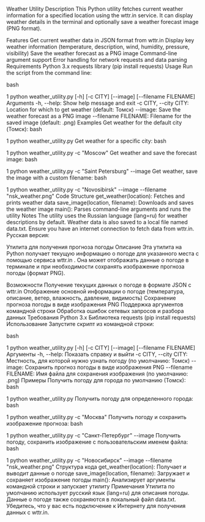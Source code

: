 Weather Utility
Description
This Python utility fetches current weather information for a specified location using the wttr.in service. It can display weather details in the terminal and optionally save a weather forecast image (PNG format).

Features
Get current weather data in JSON format from wttr.in
Display key weather information (temperature, description, wind, humidity, pressure, visibility)
Save the weather forecast as a PNG image
Command-line argument support
Error handling for network requests and data parsing
Requirements
Python 3.x
requests library (pip install requests)
Usage
Run the script from the command line:

bash


1
python weather_utility.py [-h] [-c CITY] [--image] [--filename FILENAME]
Arguments
-h, --help: Show help message and exit
-c CITY, --city CITY: Location for which to get weather (default: Томск)
--image: Save the weather forecast as a PNG image
--filename FILENAME: Filename for the saved image (default: <city>.png)
Examples
Get weather for the default city (Томск):
bash


1
python weather_utility.py
Get weather for a specific city:
bash


1
python weather_utility.py -c "Moscow"
Get weather and save the forecast image:
bash


1
python weather_utility.py -c "Saint Petersburg" --image
Get weather, save the image with a custom filename:
bash


1
python weather_utility.py -c "Novosibirsk" --image --filename "nsk_weather.png"
Code Structure
get_weather(location): Fetches and prints weather data
save_image(location, filename): Downloads and saves the weather image
main(): Parses command-line arguments and runs the utility
Notes
The utility uses the Russian language (lang=ru) for weather descriptions by default.
Weather data is also saved to a local file named data.txt.
Ensure you have an internet connection to fetch data from wttr.in.
Русская версия:

Утилита для получения прогноза погоды
Описание
Эта утилита на Python получает текущую информацию о погоде для указанного места с помощью сервиса wttr.in . Она может отображать данные о погоде в терминале и при необходимости сохранять изображение прогноза погоды (формат PNG).

Возможности
Получение текущих данных о погоде в формате JSON с wttr.in
Отображение основной информации о погоде (температура, описание, ветер, влажность, давление, видимость)
Сохранение прогноза погоды в виде изображения PNG
Поддержка аргументов командной строки
Обработка ошибок сетевых запросов и разбора данных
Требования
Python 3.x
Библиотека requests (pip install requests)
Использование
Запустите скрипт из командной строки:

bash


1
python weather_utility.py [-h] [-c CITY] [--image] [--filename FILENAME]
Аргументы
-h, --help: Показать справку и выйти
-c CITY, --city CITY: Местность, для которой нужно узнать погоду (по умолчанию: Томск)
--image: Сохранить прогноз погоды в виде изображения PNG
--filename FILENAME: Имя файла для сохранения изображения (по умолчанию: <city>.png)
Примеры
Получить погоду для города по умолчанию (Томск):
bash


1
python weather_utility.py
Получить погоду для определенного города:
bash


1
python weather_utility.py -c "Москва"
Получить погоду и сохранить изображение прогноза:
bash


1
python weather_utility.py -c "Санкт-Петербург" --image
Получить погоду, сохранить изображение с пользовательским именем файла:
bash


1
python weather_utility.py -c "Новосибирск" --image --filename "nsk_weather.png"
Структура кода
get_weather(location): Получает и выводит данные о погоде
save_image(location, filename): Загружает и сохраняет изображение погоды
main(): Анализирует аргументы командной строки и запускает утилиту
Примечания
Утилита по умолчанию использует русский язык (lang=ru) для описания погоды.
Данные о погоде также сохраняются в локальный файл data.txt.
Убедитесь, что у вас есть подключение к Интернету для получения данных с wttr.in.

